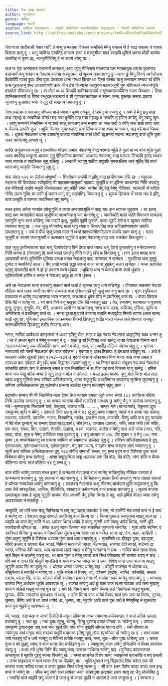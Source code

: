 ```yaml
---
title: नेवाः वाद्य परम्परा
author: सुभाषराम
genre: समीक्षा
language: नेवारी
source: साहित्य सङ्ग्रहालय - नेपाली साहित्यिक भकारीसाहित्य सङ्ग्रहालय | नेपाली साहित्यिक भकारी
source_link: http://sahityasangraha.com/category/%e0%a4%ad%e0%a4%be%e0%a4%b7%e0%a4%be-%e0%a4%ad%e0%a4%be%e0%a4%b7%e0%a5%80-%e0%a4%b8%e0%a4%be%e0%a4%b9%e0%a4%bf%e0%a4%a4%e0%a5%8d%e0%a4%af/%e0%a4%a8%e0%a5%87%e0%a4%b5%e0%a4%be%e0%a4%b0%e0%a5%80-%e0%a4%b0%e0%a4%9a%e0%a4%a8%e0%a4%be/
---
```


नेपाःगाःया आदीबासी नेपार जांितं थःगु सभ्यताया विकास क्रमलिसे मेमेगु ख्यलय् थें हे वाद्य ख्यलय् नं गाक्कं विकास याःगु दु । थःगु जातिया उत्पतिइ भगवान कृष्ण व मञ्जुश्रीया बाखं स्वाइपिं थुमिसं थनया थीथी बाजंया उत्पतिइ नं कुष्ण द्यः, मञ्जुश्रीपिनिगु हे नां स्वाये हयेगु याः ।

थःत थः गुरु अभयाकर बज्राचार्यं कनातःगु धकाः जुजु श्रीनिवास मल्लयात यल न्याखाचुक त्वाःया कुलापाद बज्राचार्यं कंगु बाखन य् नेपालय् बाजंया अभ्युदयया खँ थुकथं न्ह्यथनातःगुु दु--न्हापा छुं भिंगु दिनय् स्वर्गलोकय् देवदेवीपिं प्याखं हुयाः पोंगा पुयाः पंचबाजा थाना गन्धर्व किन्नर धाः पिन्सं उत्सव याःगु तन्त्रयान मन्त्रया खँ बोलि फसं पुइकाहःगु शब्द आकाशवाणी उतर चीन देशं बिज्याःम्ह महापुरुष महामञ्जुश्री गुरु बोधिसत्वं न्यनाच्वंगुलिं वसपोलं सीकाकाःगु खः । वसपोलं थ्व थः शिष्यपिं शान्तिकराचार्य व गुणाकराचार्यपिन्त स्यना बिज्यात । लिपा शान्तिकराचार्यं थः शिष्य वन्धुदत बज्राचार्य व श्री गुणदत्ताचार्ययात नं स्यनाः कनाः पुस्तक क्रमशः प्रकाश जुयावःगु कुलापाद थःके नं दुगु खँ बाखनय् धयातःगु दु ।

नेवाःतय्सं थाना वयाच्वंगु पश्चिमा बाजं भगवान कुष्ण दयेकूगु नं धायेगु यानाच्वंगु दु । अथे हे मेगु छपु बाखं कथं महाद्यः व भगवतिया कोखं छम्ह मचा बुसेंलि उम्ह मचा महाद्यः व भगवति गुम्हसिनं कायेगु धैगु ल्वापुु जुल । ल्वापु मज्यनेवं निम्हसिनं नं थःपाखे सात्तु साःबलय् उम्ह मचाया ला जक छखे व क्वँय् जक छखे बायाः ख्याः व कँलाय् उत्पति जुल । थुकिं विरक्त जुयाः महाद्य छगः सिँग्वः बाजंया रुपय् थानाच्वन, धाइ वहे बाजं धिमय् खः । थुकथं नेवाःतय्सं थाना वयाच्वंगु बाजंया उत्पतिया बाखं थीथी द्यःतनाप स्वानाः नवाःतय्गु बाजं थुलि पुलां धकाः क्यनेत्यंगु आभाष जू ।

माःछि अनुसन्धान मजूगु र प्रामाणिक श्रोतया अभावं नेवाःतय्गु वाद्य परम्परा थुलि हे पुलां बा थ्व बाजं थुलि पुलां धकाः क्वःछिइ थाकुसां आःतक लूगु ऐतिहासिक प्रमाणया आधारय् नेवाःतय्गु वाद्य परम्परा लिच्छवि इलय् थ्यंकाः यक्व व्यापक व व्यवस्थित जूगु खंकेफु । अन्दाजी न्यागूगु शदीया पशुपति मृगस्थलिया ल्वहं मूर्तिइ खिं बाजं थानाच्वंगु आकृति कियातःगु लूगु दु ।

शक संवत् ५२६ या लेलेया अंशुवर्मा -- शिवदेवया ल्वहंपौ नं झीगु वाद्य प्राचीनताया दसि खः । भट्टारक महाराज श्री शिवदेवया स्वीकृतिइ श्री महाशामन्तांशुवर्मां न्हापाया जुजुपिं व साधुपिन्सं कल्याणया निंतिं तयावंगु दत्त मेपिंपाखें आक्षेप मजुसें चीरकालतक उगु कीर्ति ल्यना च्वनेमा धैगु हेतुं मेमेगु गौष्ठिका, पाञ्चाली थें वादित्र गोष्ठि (बाजं गुथि) या लागि बुँ ञदान याःगु उगु ल्वहंपतिइ कियातःगु दु । थुकथं झिंप्यसः दँ स्वया न्ह्यः हे झीगु बाजं प्रस्तुति व परम्परा व्यवस्थित जूगु खनेदु ।

मल्ल इलय् अनेक प्याखंत दयेकूगुलिं व जात्रा अप्वयावःगुलिं नं वाद्य ख्यः झन ब्यापक जुइखन । थ्व इलय् वाद्य ख्यः च्वन्ह्याकेत मल्ल जुजुपिन्सं न्ह्यथनेवहःगु ज्या यानावंगु दु । जयस्थिति मल्लं जाति विभाजन याःबलय् छ्यंगुलिं भुनाः बाजं दयेकेगु ज्या याइपिं कुलु, मुहालि पुइपिं कुसले, काहाः पुइपिं टेपोच व खुसल जातिया व्यवस्था याःगु खः । यल जुजु योगनरेन्द्र मल्लं थःगु ध्यबा व सिजःपतिइ थःत संगीतार्वणवपारंग उपाधि छ्यलातःगु दु । अथे हे येँया जुजु प्रताप मल्लं नं थःम्हं शास्त्रसंगीतादिपारंग उपाधि ग्रहण याःगु दु । मल्ल जुजुपिं थः स्वयम कलानुरागी व कलाकार जूगुलिं व इलय् नेवाःतय्गु वाद्य ख्यः चकंकेत तिबःजूवन ।

शाह जुजु पृथ्वीनारायण शाहं थःगु दिव्योपदेशय् पिने देय्या बाजं प्याखं थःगु देशय् दुमकायेगु व मनोरञ्जनया निंतिं थनया हे (नेवाःतय्गु हे) बाजं प्याखं छ्यलेगु नीति नालेगु खँय् बः बियातःगु दु ।राणा इलय् बाछइ बाजं (बादशाही बाजं) दुतिसेंलि थुकिया प्रत्यक्ष प्रभाव नेवाःतय्गु वाद्य परम्पराय् नं खनेदत । मुहालिया थाय् बुलुहुं ट्रम्पेट व क्लारिनेटं काल । येँय् लाखे प्याखं सुद्धा ब्याण्ड बाजा थानाः हुइकेगु चलन खनेदत । भम्चा काःवनेत थाइगु क्ंवचाखिं बाजं नं झं झं प्रचलन मवये धुंकल । थुकिया थाय् नं ब्याण्ड बाजां काये धुंकल । थुकियालिसे हार्विन व तमलं नं नेवाःतय् दथुइ हा काये धुंकल ।

अथे ला नेवाःतय्सं थाना वयाच्वंगु सकतां बाजं थःम्हं हे सृजना याःगु धाये मछिनेफु । पोंगायात सकस्यां नेपाःया मौलिक बाजं धकाः च्वनी तर पोंगा सम्भवतः मध्य एशियापाखें पूर्व जुजुं थन वःगु बाजं खः । मृदंग (गुकियात पखावाज नं धायेगु याःह्भारतया भरत नाट्यम, कत्थक व ध्रुपद म्येय् नं प्रचलितगु बाजं खः । दाफा खिंयात देसि खिं नं धायेगु याः । थ्व बाजं पिनें वःगु मखुसा देसि खिं मधाइगु खइ । वेद, रामायण, महाभारत व पुराणय् दुन्दु, दुन्दुभ, दुन्दुभि, भेर, भेरि, आडम्वर आदी नां न्ह्यथनातःगु नगरा बाजं अरब, अफ्रिका, एसिया, यूरोप व अमेरिकाय् नं प्रचलितगु बाजं खः । नगरा दुथ्याःगु पञ्चै बाजाया उत्पति मध्यपूर्वया मिल्त्री ब्याण्ड (तब्ल खान) पाखें जूगु खः, गुकियात इस्लामिक आक्रमणकारीतय्सं झिंछगूगु शदीइ भारत यंकल अले शंभवतः राजपूत शरनार्थीतलिसे झिंप्यंगूगु शदीइ नेपालय् थ्यन।

नगरा, नाय्खिं पञ्चैबाजं दमाइतय्सं नं थाःसां इमिगु बोल, ताल व पहः स्वया नेवाःतय्सं थाइगुलिइ यक्व अन्तर दु । थ्व हे अन्तर मृदंग व मेमेगु बाजनय् नं दु । छता छु खँ निर्विवाद कथं खनेदु धाःसा नेवाःतय्सं पिनेया बाजं नालाकाःसां थःगु कथं परिमार्जित याना प्रयोग व बोल, ताल, राग आदीइ मौलिक स्वरुप ब्यूगु दु । मृदंगय् नासःपाखे खौ मतसें नेवाःतय्सं दंगः बाजं दयेकल । मृदंगया मृ आखःलिकयाः हे दंगःबाजं दयेकूगु खः । अथे हे भारतया अमिर खुसरों (सन् १२५३--१३२५) मृदंया नासः व मांकाःयात निब्व यानाः नास ब्वया तमल व मांकाःया बाम दयेकल धैगु खँय् यक्व विद्धानत सहमत जूगु दु । थ्व निगलं बाजंया संयुक्त रुप कथं नेवाःतय्सं क्वंचाखिं दयेकाः छगः हे बाजनय् तमल व बाम निताजिया नं सः पिहां वइ कथं विकास याःगु खनेदु । इमिसं बाजं जक मखु बल्कि थःम्हं हे न्हूगु ताल व बोल नं दयेकल । मल्ल इलय् बाजंया न्हूगु बोल चिनाः बोल ताल च्वया थकूगु गुलिखे ग्रन्थ राष्त्रिय अभिलेखालय, आशा सफूकुथि व व्यक्तिगत संग्रहलय् सुरक्षित जुयाच्वंगु दु । राष्त्रिय अभिलेखालयस दुगु मृदंगवोध ग्रन्थया उल्लेख थुथाय् महत्वपूर्ण जुइगु ताया ।

मृदंगबोध ग्रन्थय् श्री श्री जितामित्र मल्ल देवन तेधा प्याखन दयका जुरो धकाः संवत ८०८ कात्र्तिक वदिया तिथि उल्लेख यानातःगु दु । थ्व ग्रन्थय् प्याखंया थीथी ताललिसे गनथाय् छु यागेगु धैगु नं उल्लेख यानातःगु दु, गथे--चुनापाकुया नित्यकर्म याये, फेतुयाव, दाङाव उतिं..........., चाम्हर गारे (च्वाम्वःगाले), पेकुनस ल्हुय (प्यकुनय् ल्हुये) व मेमेगु । दक्कले लिपा ४७ पु म्ये व २३ लु दुगु कथा धयातःगु प्याखं व व स्वया न्ह्यः कामल, मदारसा, एकतारि, दमयन्ति, नालद, विश्वामित्र, महदेव, इन्द्रसेन राजा, कारनमि, विष्णु आदि पात्र दुगु प्याखंया नं खिं बोल दुथ्याःगु थ्व ग्रन्थय् देवल्हाय(द्यःल्हाये), चोव(च्वः), पलताल (प्रताल), जति, लाङ जति (लां जति), एक ताल, रुपक, मिन, उद्यान, तेतालि, उल्हास, चरक, चउतार, कलेस व मेमेगु ताल अले जाक (जाः), गति, छादा, घोक, मुछा व मेमेगु प्राविधिक शब्द दुथ्याःगु दु । छगू अध्याय सं ८७८ पौष शुक्ल १ व मेगु ८७८ माघ कृष्ण ८य् क्वचायेकातःगु थ्व ग्रन्थया च्वमिया नां स्यामदास उल्लेख जूगु दु । राष्त्रिय अभिलेखालयस हे दुगु मृदंगााध्याय, मृदंगालक्षणाध्याय, मृदंगाानुकरण, मेगु मृदंगाध्याय, वाद्यभेद ग्रन्थ संस्कृत भासं च्वयातःगु दु । सूची कथं राष्त्रिय अभिलेखालयस दुगु १२३ संगीत सम्बन्धी ग्रन्थय् ९गू ग्रन्थ मृदंग बाजं विशेषया दुसा बाजं विशेषया मेमेगु ग्रन्थ खनेमदु । आशा सफूकूथिया सफू धलःकथं अन खिं बोल, खिं बोलि, प्वंगा बोलि व पँय्ताः बोलिनाप यानाः बाजं बोलिया १४ गू ग्रन्थ दु ।

बाजं बोलि च्वयेगु परम्परा मल्ल इलय् हे खनेदःसां नेवाःतय्सं बाजं स्यनेगु सयेकेगुलिइ मौखिक परम्परा हे कन्य्च्याना वयाच्वंगु दु, गुगु आःतक नं न्ह्यानाच्वंगु दु । चिचिहाकःगु तालत लिसे ततःहाःगु ग्वारा तालत सकतां हे थौतक न्वय्वयेका थायेगु यानाच्वंगु दु । बास्तवय् नेवाःतय्सं थःगु जीवनय् बाजंयात थुलि प्यपुंकातःगु दु कि दक्व धैथें सांस्कृतिक, धार्मिक, रीतिथिति, ब्यवहार व कर्मकाण्डय् बाजं छ्यलाः वयाच्वंगु दु । थुकथं बाजंया छ्यलाबुला यक्व हे जुइगु जूगुलिं बाजंया बोल ल्वःमनी धैगु इमित चिन्ता हे मदु, अले इमिसं बोलत च्वया तयेगु आवश्यकता नं मतायेकू ।

क्रतुपतिं, ला पतिं जक मखु न्हिच्छिया नं छगू छगू पहरय् उकथंया हे राग, म्ये हालीपिं नेवाःतय्सं बाजं नं ई कथं हे थायेगु याः ।नेवाःतय् दथुइ दक्कले प्रचलितगु बाजं धिमय् खः । धिमय् मुख्यतः ज्यापुतय्सं थाइगु बाजं खः । यद्यपि थ्व बाजं मेगु जातिं नं थाः अथेसां धिमय् धायेवं हे ज्यापू लुमनी अले ज्यापु धायेवं धिमय्, मानौं धुपिं पयार्यवाची खँग्वःत खः । हरेक तःधंगु जात्रा धिमय्या सलं सकसितं जुरुजारुं थनाबिइ । गुंला लछि स्वनिगः व स्वनिगलं पिनेया छुं थासय् नं न्हियान्हिथं सुथय् मुख्य यानाः धाः व नाय्खिं थानाः द्यः, देगः, बहाः, चाःहिली । गुंलां थाइगु जूगुलिं हे विशेषतः धाःयात गुंला बाजं धया वयाच्वंगु दु । गुलालिसे धाः दीपड्ढर पुजा, बहाःपुजा, थीथी उत्सव व ख्वपया भैलः प्याखं, थिमिया महाकाली प्याखं, भैलःप्याखं, सक्वया देवी प्याखं, ब्वदेय्या द्यः प्याखं, पन्तिया देवी प्याखं, थाय् थासय्या लाखे प्याखं व मेमेगु प्याखनय् नं छ्यः । नाय्खिं बाजं न्हापा देशय् सुचं बिइत नं छ्यलेगु याइगु खः, थ्व बाजं गुंलां व मेमेगु जात्रां अले सिथं यंकेबलय् सी बाजंया रुपय् नं छ्यः । पश्चिमा व दाफा खिं बाँसुरी बाजंलिसे व थाय् थासय्या प्याखनय् नं छ्यः, विशेष याना दाफा भजनय् थाइगु जूगुलिं दाफा खिं नां जूवंगु खः । धोलक धल्चा भजनय् थायेगु याइ । बाँसुरि बाजंनाप नं धोलक थाः, बाँसुरिनाप हे मगःखिं नं थायेगु याः। थुलि बाहेक नं धिमय्, धाः, पश्चिमा (मृदंग), नाय्खिं, क्वंचाखिं, कान्तां दबदब, पस्ताः खिं, नगरा, धोलक थीथी बाजंयात छथाय् तयाः नौ बाजंया नामय् थायेगु यानाच्वंगु दु । थनथाय् बाजंया निगू अर्थयात थुइके आवश्यक जू । बाजंया तप्यंगु अर्थ छुं छता बाजं खःसा ब्यापक अर्थ छता मुख्यगु बाजं व वलिसे थाइगु बाजंया पुच खः । गथे कि धिमय् बाजं धायेवं धिमय् अले धिमय्लिसे थाइगु भुस्याः, छुस्याः, कँय्पि सकतांया पुचःधकाः नं ध्वाथू । उकि धिमय् बाजं धायेवं धिमय् बाजं छगः जक बा धिमय्, भुस्याः, छुस्याः, कँय्पि अथे हे धाः बाजं धायेवं धाः, भुस्याः, ताः, मुहालि आदि बाजं पुचः थथे हे मेमेगुलिइ नं थुकथंया बाजं पुचः थुइकेगु आवश्यक जू ।

म्ये, प्याखं, नखःचखः व जात्रां लिसेलिसे मनूया जीवनया त्वाथः त्वाथःया कर्मकाण्डय् नं बाजं उतिकं छ्यला वयाच्वंगु दु । मचा बुइ । मचा बुयाः खुन्हु, च्यान्हु, झिन्हु दुबलय् वयात पोंगाया सः न्यंकेगु याइ । पांगाया रामकृष्ण दुवालजुया धापू कथं मचा बुइवं छेँय् वयाः पोंगा पूवइपिं थौंतक पांगाय् दनि । थथे पोंगाया सः न्यंकेगुया अर्थ मनूया भाय् शब्दार्थ मथूपिं मचातय्त इमिगु न्हूगु लोक (पृथ्वी)या खँ न्यंकेगु खः हं । शब्दं व्यक्त याये मफइगु खँ व धाये मज्यूगु वा मेपिन्सं तायेके मज्यूगु तन्त्र, मन्त्र, तुतः--पोंगा पुयाः धायेज्यू धाइ । कय्ता पुजा व बरे छुइगु ज्याय् नं बाजं थानाः देय् चाःहिइकेगु याः । ज्यापुतय्गु वःलाः तयेगु तजिलजि नं धिमय् बाजंनाप स्वापू दु । वःलाः तये धुनेवं तिनि येँय् ज्यापु काय् मस्तय्त माधिमय् स्यनेगु याइ ।जुगितय् काय्मस्तयत कय्तापुजा हे मुहालि पुइगु स्यनाः पिथनेगु खः । भम्चा काःवनेत विशेष यानाः ज्यापुतय्सं क्ंवचाखिं व बय् छ्यली । जंक्व याइबलय् नं बाजं थानाः देय् चाः हिइकेगु याः । थुलि धुंकाःनं मनू सिइबलय् सिथं यंकेत तकं सी बाजंया रुपय् नाय्खिं थाकाः व काहा पुइकाः सिथं यंकेगु चलन दु । सी बाजं (थन विशेष काहाः बाजं) यात इन्द्र बाजं नं धायेगु याः । सीम्ह मनू स्वर्ग बास लायेका धकाः काहाःपुयाः इन्द्रयात इनाप याःगु खः धैगु लोकोक्ति दु । नायखिं बाजं थाइपिं छगू अल्लग हे जात दु थें काहाः पुइपिं नं अल्लग हे जात काबुजा दु । ( क्वचाल )
